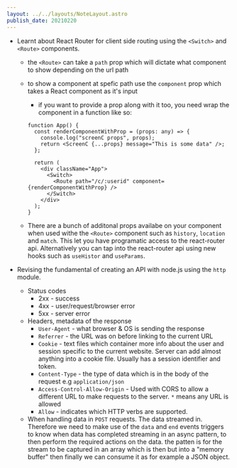 ```yaml
---
layout: ../../layouts/NoteLayout.astro
publish_date: 20210220
---
```


- Learnt about React Router for client side routing using the `<Switch>` and `<Route>` components.

  - the `<Route>` can take a `path` prop which will dictate what component to show depending on the url path
  - to show a component at spefic path use the `component` prop which takes a React component as it's input

    - if you want to provide a prop along with it too, you need wrap the component in a function like so:

    ```tsx
    function App() {
      const renderComponentWithProp = (props: any) => {
        console.log("screenC props", props);
        return <ScreenC {...props} message="This is some data" />;
      };

      return (
        <div className="App">
          <Switch>
            <Route path="/c/:userid" component={renderComponentWithProp} />
          </Switch>
        </div>
      );
    }
    ```

  - There are a bunch of additonal props availabe on your component when used withe the `<Route>` component such as `history`, `location` and `match`. This let you have programatic access to the react-router api. Alternatively you can tap into the react-router api using new hooks such as `useHistor` and `useParams`.

- Revising the fundamental of creating an API with node.js using the `http` module.
  - Status codes
    - 2xx - success
    - 4xx - user/request/browser error
    - 5xx - server error
  - Headers, metadata of the response
    - `User-Agent` - what browser & OS is sending the response
    - `Referrer` - the URL was on before linking to the current URL
    - `Cookie` - text files which container more info about the user and session specific to the current website. Server can add almost anything into a cookie file. Usually has a session identifier and token.
    - `Content-Type` - the type of data which is in the body of the request e.g `application/json`
    - `Access-Control-Allow-Origin` - Used with CORS to allow a different URL to make requests to the server. `*` means any URL is allowed
    - `Allow` - indicates which HTTP verbs are supported.
  - When handling data in `POST` requests. The data streamed in. Therefore we need to make use of the `data` and `end` events triggers to know when data has completed streaming in an async pattern, to then perform the required actions on the data. the patten is for the stream to be captured in an array which is then but into a "memory buffer" then finally we can consume it as for example a JSON object.
